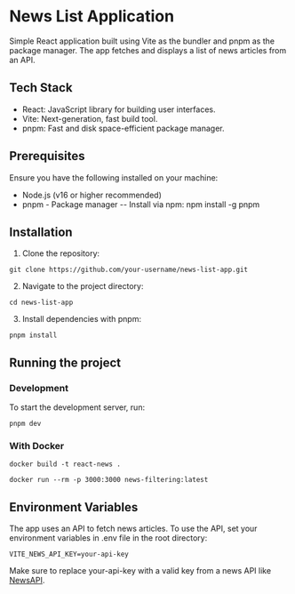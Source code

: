 # News List Application

Simple React application built using Vite as the bundler and pnpm as the package manager. The app fetches and displays a list of news articles from an API.

## Tech Stack

- React: JavaScript library for building user interfaces.
- Vite: Next-generation, fast build tool.
- pnpm: Fast and disk space-efficient package manager.

## Prerequisites

Ensure you have the following installed on your machine:

- Node.js (v16 or higher recommended)
- pnpm - Package manager -- Install via npm: npm install -g pnpm

## Installation

1. Clone the repository:

`git clone https://github.com/your-username/news-list-app.git`

2. Navigate to the project directory:

`cd news-list-app`

3. Install dependencies with pnpm:

`pnpm install`

## Running the project

### Development

To start the development server, run:

`pnpm dev`

### With Docker

```
docker build -t react-news .

docker run --rm -p 3000:3000 news-filtering:latest
```

## Environment Variables

The app uses an API to fetch news articles. To use the API, set your environment variables in .env file in the root directory:

```
VITE_NEWS_API_KEY=your-api-key
```

Make sure to replace your-api-key with a valid key from a news API like [NewsAPI](https://newsapi.org/).
